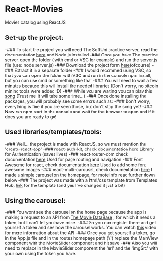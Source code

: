 # React-Movies
Movies catalog using ReactJS 


## Set-up the project: 
 -### To start the project you will need The SoftUni practice server, read the documentation [here](https://github.com/softuni-practice-server/softuni-practice-server) and Node.js installed 
 -### Once you have The practice server, open the folder ( with cmd or VSC for example) and run the server.js file (use: node server.js) 
 -### Download the project form [here](https://github.com/ZlatinZlatinov/React-Movies/archive/refs/heads/main.zip)(ofcourse)
 -### Extract it in a separate folder
 -### I would recommed using VSC, so that you can open the folder with VSC and run in the console npm install, but you can use cmd or something like that 
 -### You will need to wait a few minutes because this will install the needed libraries (Don't worry, no bitcoin mining tools were added :D)
 -### While you are waiting you can play this [song](https://www.youtube.com/watch?v=xy_NKN75Jhw) (Trust me, it will take some time...) 
 -### Once done installing the packages, you will probably see some errors such as: 
 -### Don't worry, everything is fine if you are seen those, but don't stop the song yet! 
 -### Now run npm start in the console and wait for the browser to open and if it does you are ready to go! 
 
## Used libraries/templates/tools: 
  -### Well... the project is made with ReactJS, so we must mention the 'create-react-app' 
  -### react-auth-kit, check documentation [here](https://authkit.arkadip.dev) Library for Authentication (saves lives) 
  -### react-router-dom check documentation [here](https://reactrouter.com/en/main/start/tutorial) Used for page routing and navigation 
  -### Font Awesome for react, check documentation [here](https://fontawesome.com/v5/docs/web/use-with/react) Used to add some font awesome images 
  -### react-multi-carousel, check documentation [here](https://github.com/YIZHUANG/react-multi-carousel) I made a simple carousel on the homepage, for mote info read further down below 
  -### The project was made with a html/css template from Templates Hub, [link](https://www.templateshub.net/template/Film-Review-Movie-Database) for the template (and yes I've changed it just a bit) 
  
## Using the carousel: 
  -### You wont see the carousel on the home page because the app is making a request to an API  from [The Movie DataBase](https://www.themoviedb.org/) , for which it needs a token, but I can't let you have mine. 
  -### So you can register there and get yourself a token and see how the carousel works. You can watch [this](https://www.youtube.com/watch?v=FlFyrOEz2S4) video for more information about the API 
  -### Once you get yourself a token, go in the App.js file and in the routes homepage path ('/') replace the MainView component with the MovieSlider component and hit save 
  -### Also you will need to replace in the MovieSlider component the 'url' and the 'imgSrc' with your own using the token you have.
  
